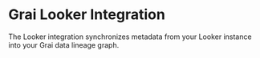 # Grai Looker Integration

The Looker integration synchronizes metadata from your Looker instance into your Grai data lineage graph.
